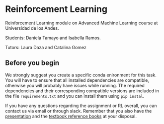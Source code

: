 # Reinforcement Learning
Reinforcement Learning module on Advanced Machine Learning course at Universidad de los Andes.

Students: Daniela Tamayo and Isabella Ramos.

Tutors: Laura Daza and Catalina Gomez

## Before you begin
We strongly suggest you create a specific conda enironment for this task. 
You will have to ensure that all installed dependencies are compatible, otherwise you will probably have issues while running.
The required dependencies and their corresponding compatible versions are included in the file `requirements.txt` and you can install them using `pip instal`.

If you have any questions regarding the assignment or RL overall, you can contact us via email or through slack. Remember that you also have the [presentation](RL.pdf) and the [textbook reference books](https://drive.google.com/drive/folders/1bDjUuXlv1xeuA2hJ1TjyjH6WJmZOPTR9?usp=sharing) at your disposal.

